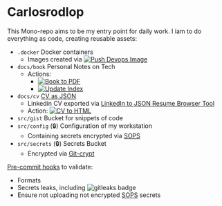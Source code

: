 # Carlosrodlop

This Mono-repo aims to be my entry point for daily work. I iam to do everything as code, creating reusable assets:

* `.docker` Docker containers
  * Images created via [![Push Devops Image](https://github.com/carlosrodlop/carlosrodlop/actions/workflows/docker-buildAndPush-devops.yml/badge.svg)](https://github.com/carlosrodlop/carlosrodlop/actions/workflows/docker-buildAndPush-devops.yml)
* `docs/book` Personal Notes on Tech
  * Actions:
    * [![Book to PDF](https://github.com/carlosrodlop/carlosrodlop/actions/workflows/book-to-pdf.yml/badge.svg)](https://github.com/carlosrodlop/carlosrodlop/actions/workflows/book-to-pdf.yml)
    * [![Update Index](https://github.com/carlosrodlop/carlosrodlop/actions/workflows/book-update-index.yaml/badge.svg)](https://github.com/carlosrodlop/carlosrodlop/actions/workflows/book-update-index.yaml)
* `docs/cv` [CV as JSON](https://jsonresume.org/)
  * Linkedin CV exported via [LinkedIn to JSON Resume Browser Tool](https://github.com/joshuatz/linkedin-to-jsonresume)
  * Action: [![CV to HTML](https://github.com/carlosrodlop/carlosrodlop/actions/workflows/cv-to-html.yaml/badge.svg)](https://github.com/carlosrodlop/carlosrodlop/actions/workflows/cv-to-html.yaml)
* `src/gist`  Bucket for snippets of code
* `src/config` (🔒) Configuration of my workstation
  * Containing secrets encrypted via [SOPS](https://github.com/mozilla/sops)
* `src/secrets` (🔒) Secrets Bucket
  * Encrypted via [Git-crypt](https://github.com/AGWA/git-crypt)

[Pre-commit hooks](https://pre-commit.com/#install) to validate:
* Formats
* Secrets leaks, including <img alt="gitleaks badge" src="https://img.shields.io/badge/protected%20by-gitleaks-blue">
* Ensure not uploading not encrypted [SOPS](https://github.com/mozilla/sops) secrets
